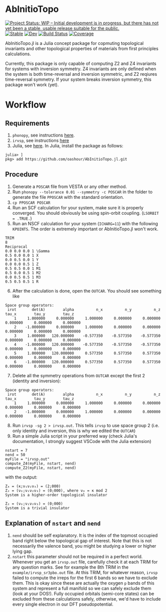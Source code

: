 # AbInitioTopo

[![Project Status: WIP – Initial development is in progress, but there has not yet been a stable, usable release suitable for the public.](https://www.repostatus.org/badges/latest/wip.svg)](https://www.repostatus.org/#wip)
[![Stable](https://img.shields.io/badge/docs-stable-blue.svg)](https://oashour.github.io/AbInitioTopo.jl/stable)
[![Dev](https://img.shields.io/badge/docs-dev-blue.svg)](https://oashour.github.io/AbInitioTopo.jl/dev)
[![Build Status](https://github.com/oashour/AbInitioTopo.jl/actions/workflows/CI.yml/badge.svg?branch=main)](https://github.com/oashour/AbInitioTopo.jl/actions/workflows/CI.yml?query=branch%3Amain)
[![Coverage](https://codecov.io/gh/oashour/AbInitioTopo.jl/branch/main/graph/badge.svg)](https://codecov.io/gh/oashour/AbInitioTopo.jl)

AbInitioTopo.jl is a Julia concept package for copmuting topological invariants and other topological properties of materials from first principles calculations.

Currently, this package is only capable of computing Z2 and Z4 invariants for systems with inversion symmetry. Z4 invariants are only defined when the system is both time-reversal and inversion symmetric, and Z2 reqiures time-reversal symmetry. If your system breaks inversion symmetry, this package won't work (yet).

# Workflow
## Requirements
1. `phonopy`, see instructions [here](https://phonopy.github.io/phonopy/install.html).
2. `irvsp`, see instructions [here](https://ashour.dev/DFT+Technical/Compiling+irvsp)
3. Julia, see [here](https://julialang.org/downloads/). In Julia, install the package as follows:
```
julia> ]
pkg> add https://github.com/oashour/AbInitioTopo.jl.git
```
## Procedure
1. Generate a `POSCAR` file from VESTA or any other method.
2. Run `phonopy --tolerance 0.01 --symmetry -c POSCAR` in the folder to generate the file `PPOSCAR` with the standard orientation. 
3. `cp PPOSCAR POSCAR`
4. Run an SCF calculation for your system, make sure it is properly converged. You should obviously be using spin-orbit coupling. (`LSORBIT = .TRUE.`)
5. Run an NSCF calculation for your system (`ICHARG=11`) with the following `KPOINTS`. The order is extremely important or AbInitioTopo.jl won't work.
```
TRIM
8
Reciprocal
0.0 0.0 0.0 1 \Gamma
0.5 0.0 0.0 1 X
0.0 0.5 0.0 1 Y
0.0 0.0 0.5 1 Z
0.5 0.5 0.0 1 M1
0.5 0.0 0.5 1 M2
0.0 0.5 0.5 1 M3
0.5 0.5 0.5 1 R
```
6. After the calculation is done, open the `OUTCAR`. You should see something like
```
Space group operators:
 irot       det(A)        alpha          n_x          n_y          n_z        tau_x        tau_y        tau_z
    1     1.000000     0.000000     1.000000     0.000000     0.000000     0.000000     0.000000     0.000000
    2    -1.000000     0.000000     1.000000     0.000000     0.000000     0.000000     0.000000     0.000000
    3     1.000000   120.000000    -0.577350    -0.577350    -0.577350     0.000000     0.000000     0.000000
    4    -1.000000   120.000000    -0.577350    -0.577350    -0.577350     0.000000     0.000000     0.000000
    5     1.000000   120.000000     0.577350     0.577350     0.577350     0.000000     0.000000     0.000000
    6    -1.000000   120.000000     0.577350     0.577350     0.577350     0.000000     0.000000     0.000000
```
7. Delete all the symmetry operations from `OUTCAR` except the first 2 (identity and inversion):
```
Space group operators:
 irot       det(A)        alpha          n_x          n_y          n_z        tau_x        tau_y        tau_z
    1     1.000000     0.000000     1.000000     0.000000     0.000000     0.000000     0.000000     0.000000
    2    -1.000000     0.000000     1.000000     0.000000     0.000000     0.000000     0.000000     0.000000
```
8. Run `irvsp -sg 2 > irvsp.out`. This tells `irvsp` to use space group 2 (i.e. only identity and inversion, this is why we edited the `OUTCAR`)
9. Run a simple Julia script in your preferred way (check Julia's documentation, I strongly suggest VSCode with the Julia extension)
```
nstart = 7
nend = 50
myFile = "irvsp.out"
compute_Z4(myFile, nstart, nend)
compute_Z2(myFile, nstart, nend)
```
with the output:
```
Z₄ = (κ;ν₁ν₂ν₃) = (2;000)
Z₂ = (ν₀;ν₁ν₂ν₃) = (0;000), where ν₀ = κ mod 2
System is a higher-order topological insulator

Z₂ = (ν₀;ν₁ν₂ν₃) = (0;000)
System is a trivial insulator
```

## Explanation of `nstart` and `nend`

1. `nend` should be self explanatory. It is the index of the topmost occupied band right below the topological gap of interest. Note that this is not necessarily the valence band, you might be studying a lower or higher lying gap.
2. `nstart` this parameter should not be required in a perfect world. Whenever you get an `irvsp.out` file, carefully check it at each TRIM for any question marks. See for example the 8th TRIM in the `example/irvsp_sr3pbo.out` file. At this TRIM, for whatever reason, `irvsp` failed to compute the irreps for the first 6 bands so we have to exclude them. This is okay since these are actually the oxygen `p` bands of this system and represent a full manifold so we can safely exclude them (look at your DOS!). Fully occupied orbitals (semi-core states) can be excluded from these calculations safely, otherwise, we'd have to include every single electron in our DFT pseudopotential.